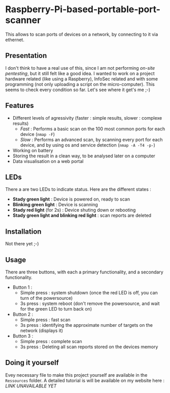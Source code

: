 # Raspberry-Pi-based-portable-port-scanner
This allows to scan ports of devices on a network, by connecting to it via ethernet.



Presentation
-
I don't think to have a real use of this, since I am not performing *on-site pentesting*, but it still felt like a good idea. I wanted to work on a project hardware related (like using a Raspberry), InfoSec related and with some programming (not only uploading a script on the micro-computer). This seems to check every condition so far. Let's see where it get's me ;-)



Features
-
* Different levels of agressivity (faster : simple results, slower : complexe results)
  * *Fast* : Performs a basic scan on the 100 most common ports for each device (```nmap -F```)
  * *Slow* : Performs an advanced scan, by scanning every port for each device, and by using os and service detection (```nmap -A -T4 -p-```)
* Working on battery
* Storing the result in a clean way, to be analysed later on a computer
* Data visualisation on a web portal


LEDs
-
There a are two LEDs to indicate status. Here are the different states :
* **Stady green light** : Device is powered on, ready to scan
* **Blinking green light** : Device is scanning
* **Stady red light** (for 2s) : Device shuting down or rebooting
* **Stady green light and blinking red light** : scan reports are deleted



Installation
-
Not there yet ;-)



Usage
-
There are three buttons, with each a primary functionality, and a secondary functionality.
* Button 1 : 
  * Simple press : system shutdown (once the red LED is off, you can turn of the powersource)
  * 3s press : system reboot (don't remove the powersource, and wait for the green LED to turn back on)
* Button 2 :
  * Simple press : fast scan
  * 3s press : identifying the approximate number of targets on the network (displays it)
* Button 3 :
  * Simple press : complete scan
  * 3s press : Deleting all scan reports stored on the devices memory



Doing it yourself
-
Evey necessary file to make this project yourself are available in the ```Ressources``` folder. A detailed tutorial is will be available on my website here : *LINK UNAVAILABLE YET*
